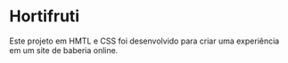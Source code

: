 # Hortifruti
Este projeto em HMTL e CSS foi desenvolvido para criar uma experiência em um site de baberia online.
